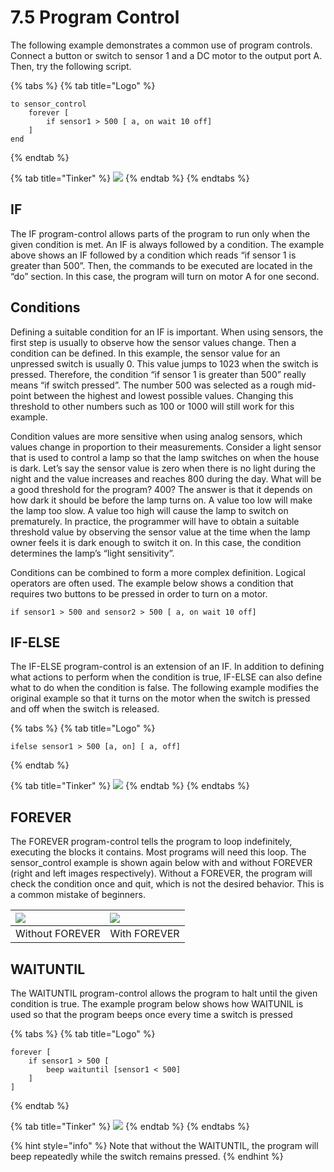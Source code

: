 # 7.5 Program Control

The following example demonstrates a common use of program controls. Connect a button or switch to sensor 1 and a DC motor to the output port A. Then, try the following script.

{% tabs %}
{% tab title="Logo" %}
```text
to sensor_control
    forever [
        if sensor1 > 500 [ a, on wait 10 off]
    ]
end
```
{% endtab %}

{% tab title="Tinker" %}
![](https://lh3.googleusercontent.com/RX7aD-7XjLrC8fdN2COk1b3qmD_DxJBKVE26B7X_PNge5djXd7xR8R53uSJqdf1Lq2UVKVbL5Oc2_NbLY7utTb8F-ITUL1Hz72ht_O2saeLgxB5dJFleC0XGZvwppfyG2O_uIL1j)
{% endtab %}
{% endtabs %}

## IF <a id="if"></a>

The IF program-control allows parts of the program to run only when the given condition is met. An IF is always followed by a condition. The example above shows an IF followed by a condition which reads “if sensor 1 is greater than 500”. Then, the commands to be executed are located in the “do” section. In this case, the program will turn on motor A for one second.

## Conditions <a id="conditions"></a>

Defining a suitable condition for an IF is important. When using sensors, the first step is usually to observe how the sensor values change. Then a condition can be defined. In this example, the sensor value for an unpressed switch is usually 0. This value jumps to 1023 when the switch is pressed. Therefore, the condition “if sensor 1 is greater than 500” really means “if switch pressed”. The number 500 was selected as a rough mid-point between the highest and lowest possible values. Changing this threshold to other numbers such as 100 or 1000 will still work for this example.

Condition values are more sensitive when using analog sensors, which values change in proportion to their measurements. Consider a light sensor that is used to control a lamp so that the lamp switches on when the house is dark. Let’s say the sensor value is zero when there is no light during the night and the value increases and reaches 800 during the day. What will be a good threshold for the program? 400? The answer is that it depends on how dark it should be before the lamp turns on. A value too low will make the lamp too slow. A value too high will cause the lamp to switch on prematurely. In practice, the programmer will have to obtain a suitable threshold value by observing the sensor value at the time when the lamp owner feels it is dark enough to switch it on. In this case, the condition determines the lamp’s “light sensitivity”.

Conditions can be combined to form a more complex definition. Logical operators are often used. The example below shows a condition that requires two buttons to be pressed in order to turn on a motor.

```text
if sensor1 > 500 and sensor2 > 500 [ a, on wait 10 off]
```

## IF-ELSE <a id="if-else"></a>

The IF-ELSE program-control is an extension of an IF. In addition to defining what actions to perform when the condition is true, IF-ELSE can also define what to do when the condition is false. The following example modifies the original example so that it turns on the motor when the switch is pressed and off when the switch is released.

{% tabs %}
{% tab title="Logo" %}
```text
ifelse sensor1 > 500 [a, on] [ a, off]
```
{% endtab %}

{% tab title="Tinker" %}
![](https://lh4.googleusercontent.com/ndPgTRI-wVLPlQpLtO_gxfEdrTUAIxfZN33giTVr3foZEGoUmaYb8wVVaVkYj9XK_7yUqZjCp3lb1IDJKGpuHW72nkQ2IJq74S6SUEbqrjgGOXibXuzw2wZDV7Ci_aTFKXHpJkP3)
{% endtab %}
{% endtabs %}

## FOREVER <a id="forever"></a>

The FOREVER program-control tells the program to loop indefinitely, executing the blocks it contains. Most programs will need this loop. The sensor\_control example is shown again below with and without FOREVER \(right and left images respectively\). Without a FOREVER, the program will check the condition once and quit, which is not the desired behavior. This is a common mistake of beginners.

| ![](https://lh4.googleusercontent.com/Q4EEgXDJnV9EkXZOEx4blecRAjVWdzUHasmo4ORgeasnBrJAlKoT1tM6nwaQq1jBbeZicOTt1vjQ4UOAVaaqu2-dVKjZUNQhmHBqvOoFiky3cOwnYrEj1PrvWh9HPdGw1hXV9xdK) | ![](https://lh4.googleusercontent.com/G1fTh-Pcqm_u7QmlbQfUQzH6BX_erENFgirNtwvjt3BjMNsOD6yItjnq39xAqRoch5q4eov8oXMZcohXFapTA94s2_7MI7ipSUWhXVjSuIldxizaz3qOslQHq-xf3ZuRk6L0nukT) |
| :--- | :--- |
| Without FOREVER | With FOREVER |

## WAITUNTIL <a id="waituntil"></a>

The WAITUNTIL program-control allows the program to halt until the given condition is true. The example program below shows how WAITUNIL is used so that the program beeps once every time a switch is pressed

{% tabs %}
{% tab title="Logo" %}
```text
forever [ 
    if sensor1 > 500 [ 
        beep waituntil [sensor1 < 500]
    ]
]
```
{% endtab %}

{% tab title="Tinker" %}
![](https://lh5.googleusercontent.com/9OVLhSr3SZwCb99-3Lni6eKH6U8mZVMdJJhLWiEdsZf6Bl0LqgQ9tOLJC7f86wpJZi1VG0VfCZaWRu0b4KBroGn-ageKqrVaJHUxgID3G-5T_LaeMNOPaAcyepcLxBeu2c1Sgb8f)
{% endtab %}
{% endtabs %}

{% hint style="info" %}
Note that without the WAITUNTIL, the program will beep repeatedly while the switch remains pressed.
{% endhint %}



